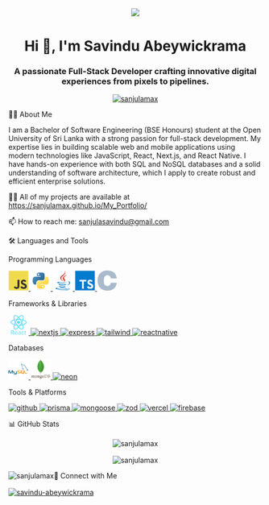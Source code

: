 <div align="center">
<img src="https://www.google.com/search?q=https://media.giphy.com/media/M9gbBd9nbDrOTu1Mqx/giphy.gif" width="100" />
</div>

<h1 align="center">
Hi 👋, I'm Savindu Abeywickrama
</h1>

<h3 align="center">
A passionate Full-Stack Developer crafting innovative digital experiences from pixels to pipelines.
</h3>

<p align="center">
<a href="https://github.com/ryo-ma/github-profile-trophy">
<img src="https://github-profile-trophy.vercel.app/?username=sanjulamax" alt="sanjulamax" />
</a>
</p>

👨‍💻 About Me

I am a Bachelor of Software Engineering (BSE Honours) student at the Open University of Sri Lanka with a strong passion for full-stack development. My expertise lies in building scalable web and mobile applications using modern technologies like JavaScript, React, Next.js, and React Native. I have hands-on experience with both SQL and NoSQL databases and a solid understanding of software architecture, which I apply to create robust and efficient enterprise solutions.

👨‍💻 All of my projects are available at https://sanjulamax.github.io/My_Portfolio/

📫 How to reach me: sanjulasavindu@gmail.com

🛠️ Languages and Tools

Programming Languages

<p align="left">
<a href="https://developer.mozilla.org/en-US/docs/Web/JavaScript" target="_blank" rel="noreferrer">
<img src="https://raw.githubusercontent.com/devicons/devicon/master/icons/javascript/javascript-original.svg" alt="javascript" width="40" height="40"/>
</a>
<a href="https://www.python.org" target="_blank" rel="noreferrer">
<img src="https://raw.githubusercontent.com/devicons/devicon/master/icons/python/python-original.svg" alt="python" width="40" height="40"/>
</a>
<a href="https://www.java.com" target="_blank" rel="noreferrer">
<img src="https://raw.githubusercontent.com/devicons/devicon/master/icons/java/java-original.svg" alt="java" width="40" height="40"/>
</a>
<a href="https://www.typescriptlang.org/" target="_blank" rel="noreferrer">
<img src="https://raw.githubusercontent.com/devicons/devicon/master/icons/typescript/typescript-original.svg" alt="typescript" width="40" height="40"/>
</a>
<a href="https://www.cprogramming.com/" target="_blank" rel="noreferrer">
<img src="https://raw.githubusercontent.com/devicons/devicon/master/icons/c/c-original.svg" alt="c" width="40" height="40"/>
</a>
</p>

Frameworks & Libraries

<p align="left">
<a href="https://reactjs.org/" target="_blank" rel="noreferrer">
<img src="https://raw.githubusercontent.com/devicons/devicon/master/icons/react/react-original-wordmark.svg" alt="react" width="40" height="40"/>
</a>
<a href="https://nextjs.org/" target="_blank" rel="noreferrer">
<img src="https://cdn.worldvectorlogo.com/logos/nextjs-2.svg" alt="nextjs" width="40" height="40"/>
</a>
<a href="https://expressjs.com" target="_blank" rel="noreferrer">
<img src="https://www.google.com/search?q=https://raw.githubusercontent.com/devicons/devicon/master/icons/express/express-original-wordmark.svg" alt="express" width="40" height="40"/>
</a>
<a href="https://tailwindcss.com/" target="_blank" rel="noreferrer">
<img src="https://www.vectorlogo.zone/logos/tailwindcss/tailwindcss-icon.svg" alt="tailwind" width="40" height="40"/>
</a>
<a href="https://reactnative.dev/" target="_blank" rel="noreferrer">
<img src="https://reactnative.dev/img/header_logo.svg" alt="reactnative" width="40" height="40"/>
</a>
</p>

Databases

<p align="left">
<a href="https://www.mysql.com/" target="_blank" rel="noreferrer">
<img src="https://raw.githubusercontent.com/devicons/devicon/master/icons/mysql/mysql-original-wordmark.svg" alt="mysql" width="40" height="40"/>
</a>
<a href="https://www.mongodb.com/" target="_blank" rel="noreferrer">
<img src="https://raw.githubusercontent.com/devicons/devicon/master/icons/mongodb/mongodb-original-wordmark.svg" alt="mongodb" width="40" height="40"/>
</a>
<a href="https://neon.tech/" target="_blank" rel="noreferrer">
<img src="https://www.google.com/search?q=https://www.vectorlogo.zone/logos/neon_tech/neon_tech-icon.svg" alt="neon" width="40" height="40"/>
</a>
</p>

Tools & Platforms

<p align="left">
<a href="https://github.com/" target="_blank" rel="noreferrer">
<img src="https://www.google.com/search?q=https://raw.githubusercontent.com/devicons/devicon/master/icons/github/github-original-wordmark.svg" alt="github" width="40" height="40"/>
</a>
<a href="https://www.prisma.io/" target="_blank" rel="noreferrer">
<img src="https://www.google.com/search?q=https://www.vectorlogo.zone/logos/prisma/prisma-icon.svg" alt="prisma" width="40" height="40"/>
</a>
<a href="https://mongoosejs.com/" target="_blank" rel="noreferrer">
<img src="https://www.google.com/search?q=https://www.vectorlogo.zone/logos/mongoosejs/mongoosejs-icon.svg" alt="mongoose" width="40" height="40"/>
</a>
<a href="https://zod.dev/" target="_blank" rel="noreferrer">
<img src="https://www.google.com/search?q=https://www.vectorlogo.zone/logos/zod/zod-icon.svg" alt="zod" width="40" height="40"/>
</a>
<a href="https://vercel.com/" target="_blank" rel="noreferrer">
<img src="https://www.google.com/search?q=https://www.vectorlogo.zone/logos/vercel/vercel-icon.svg" alt="vercel" width="40" height="40"/>
</a>
<a href="https://firebase.google.com/" target="_blank" rel="noreferrer">
<img src="https://www.vectorlogo.zone/logos/firebase/firebase-icon.svg" alt="firebase" width="40" height="40"/>
</a>
</p>

📊 GitHub Stats

<p align="center">
<img align="center" src="https://github-readme-stats.vercel.app/api?username=sanjulamax&show_icons=true&locale=en" alt="sanjulamax" />
</p>
<p align="center">
<img align="center" src="https://github-readme-streak-stats.herokuapp.com/?user=sanjulamax&" alt="sanjulamax" />
</p>
<p align="center">
<img align="left" src="https://github-readme-stats.vercel.app/api/top-langs?username=sanjulamax&show_icons=true&locale=en&layout=compact" alt="sanjulamax" />
</p>

🤝 Connect with Me

<p align="left">
<a href="https://www.google.com/search?q=https://www.linkedin.com/in/savindu-abeywickrama-58a828311" target="blank">
<img align="center" src="https://raw.githubusercontent.com/rahuldkjain/github-profile-readme-generator/master/src/images/icons/Social/linked-in-alt.svg" alt="savindu-abeywickrama" height="30" width="40" />
</a>
</p>
